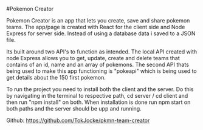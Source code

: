 #Pokemon Creator

Pokemon Creator is an app that lets you create, save and share pokemon teams. 
The app/page is created with React for the client side and Node Express for server side. Instead of using a database data i saved to a JSON file.

Its built around two API's to function as intended. The local API created with node Express allows you to get, update, create and delete teams that contains of an id, name and an array of pokemons. The second API thats being used to make this app functioning is "pokeapi" which is being used to get details about the 150 first pokemon. 

To run the project you need to install both the client and the server. Do this by navigating in the terminal to respective path, cd server / cd client and then run "npm install" on both. When installation is done run npm start on both paths and the server should be upp and running.  


Github: https://github.com/TokJocke/pkmn-team-creator
